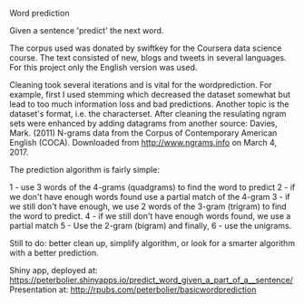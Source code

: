 Word prediction

Given a sentence 'predict' the next word. 

The corpus used was donated by swiftkey for the Coursera data science course. The text consisted of new, blogs and tweets in several languages. For this project only the English version was used.

Cleaning took several iterations and is vital for the wordprediction. For example, first I used stemming which decreased the dataset somewhat but lead to too much information loss and bad predictions. Another topic is the dataset's format, i.e. the characterset. After cleaning the resulating ngram sets were enhanced by adding datagrams from another source:
Davies, Mark. (2011) N-grams data from the Corpus of Contemporary American English (COCA). Downloaded from http://www.ngrams.info on March 4, 2017. 

The prediction algorithm is fairly simple:

1 - use 3 words of the 4-grams (quadgrams) to find the word to predict
2 - if we don't have enough words found use a partial match of the 4-gram
3 - if we still don't have enough, we use 2 words of the 3-gram (trigram) to find the word to predict.
4 - if we still don't have enough words found, we use a partial match
5 - Use the 2-gram (bigram) and finally,
6 - use the unigrams.

Still to do: better clean up, simplify algorithm, or look for a smarter algorithm with a better prediction.

Shiny app, deployed at: https://peterbolier.shinyapps.io/predict_word_given_a_part_of_a__sentence/
Presentation at: http://rpubs.com/peterbolier/basicwordprediction
